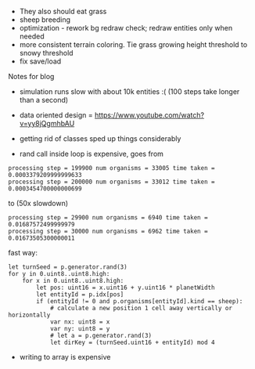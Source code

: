 - They also should eat grass
- sheep breeding
- optimization - rework bg redraw check; redraw entities only when needed
- more consistent terrain coloring. Tie grass growing height threshold to snowy threshold
- fix save/load

Notes for blog
- simulation runs slow with about 10k entities :( (100 steps take longer than a second)
- data oriented design = https://www.youtube.com/watch?v=yy8jQgmhbAU

- getting rid of classes sped up things considerably
- rand call inside loop is expensive, goes from

```
processing step = 199900 num organisms = 33005 time taken = 0.0003379209999999633
processing step = 200000 num organisms = 33012 time taken = 0.0003454700000000699
```

to (50x slowdown)

```
processing step = 29900 num organisms = 6940 time taken = 0.01687572499999979
processing step = 30000 num organisms = 6962 time taken = 0.01673505300000011
```

fast way:
```
let turnSeed = p.generator.rand(3)
for y in 0.uint8..uint8.high:
    for x in 0.uint8..uint8.high:
        let pos: uint16 = x.uint16 + y.uint16 * planetWidth
        let entityId = p.idx[pos]
        if (entityId != 0 and p.organisms[entityId].kind == sheep):
            # calculate a new position 1 cell away vertically or horizontally
            var nx: uint8 = x
            var ny: uint8 = y
            # let a = p.generator.rand(3)
            let dirKey = (turnSeed.uint16 + entityId) mod 4
```

- writing to array is expensive

